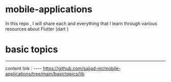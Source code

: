 # mobile-applications
In this repo , I will share each and everything that I learn through various resources about Flutter (dart ) 

# basic topics 
----------------
content link : ---- https://github.com/sajjad-njr/mobile-applications/tree/main/basictopics/lib

